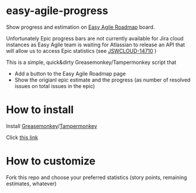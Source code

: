 # easy-agile-progress
Show progress and estimation on [Easy Agile Roadmap](https://marketplace.atlassian.com/apps/1215695/easy-agile-roadmaps-for-jira?hosting=cloud&tab=overview) board.

Unfortunately Epic progress bars are not currently available for Jira cloud instances as Easy Agile team is waiting for Atlassian to release an API that will allow us to access Epic statistics (see [JSWCLOUD-14710](https://jira.atlassian.com/browse/JSWCLOUD-14710) )

This is a simple, quick&dirty Greasemonkey/Tampermonkey script that
* Add a button to the Easy Agile Roadmap page
* Show the origianl epic estimate and the progress (as number of resolved issues on total issues in the epic)

# How to install
Install [Greasemonkey](https://addons.mozilla.org/it/firefox/addon/greasemonkey/)/[Tampermonkey](https://chrome.google.com/webstore/detail/tampermonkey/dhdgffkkebhmkfjojejmpbldmpobfkfo?hl=it)

Click [this link](https://github.com/totomz/easy-agile-progress/raw/master/easy-agile-workaround.user.js)

# How to customize
Fork this repo and choose your preferred statistics (story points, remaining estimates, whatever)

